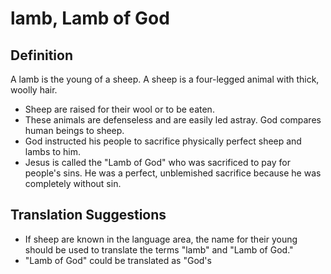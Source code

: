# lamb, Lamb of God

## Definition

A lamb is the young of a sheep. A sheep is a four-legged animal with thick, woolly hair.

* Sheep are raised for their wool or to be eaten.
* These animals are defenseless and are easily led astray. God compares human beings to sheep.
* God instructed his people to sacrifice physically perfect sheep and lambs to him.
* Jesus is called the "Lamb of God" who was sacrificed to pay for people's sins. He was a perfect, unblemished sacrifice because he was completely without sin.


## Translation Suggestions



* If sheep are known in the language area, the name for their young should be used to translate the terms "lamb" and "Lamb of God."
* "Lamb of God" could be translated as "God's